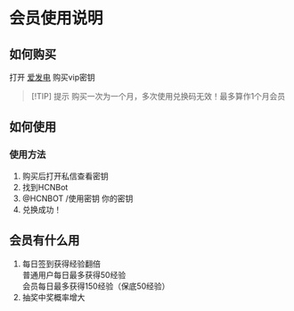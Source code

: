 # 会员使用说明

## 如何购买
打开 [爱发电](https://afdian.com/a/hongsz) 购买vip密钥
> [!TIP] 提示
> 购买一次为一个月，多次使用兑换码无效！最多算作1个月会员

## 如何使用
### 使用方法
1. 购买后打开私信查看密钥
2. 找到HCNBot
3. @HCNBOT /使用密钥 你的密钥
4. 兑换成功！

## 会员有什么用

1. 每日签到获得经验翻倍  
普通用户每日最多获得50经验  
会员每日最多获得150经验（保底50经验）
2. 抽奖中奖概率增大